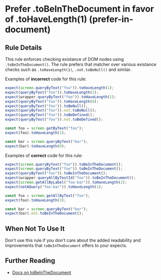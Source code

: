 # Prefer .toBeInTheDocument in favor of .toHaveLength(1) (prefer-in-document)

## Rule Details

This rule enforces checking existance of DOM nodes using `.toBeInTheDocument()`.
The rule prefers that matcher over various existance checks such as `.toHaveLength(1)`, `.not.toBeNull()` and
similar.

Examples of **incorrect** code for this rule:

```js
expect(screen.queryByText("foo")).toHaveLength(1);
expect(queryByText("foo")).toHaveLength(1);
expect(wrapper.queryByText("foo")).toHaveLength(1);
expect(queryByText("foo")).toHaveLength(0);
expect(queryByText("foo")).toBeNull();
expect(queryByText("foo")).not.toBeNull();
expect(queryByText("foo")).toBeDefined();
expect(queryByText("foo")).not.toBeDefined();

const foo = screen.getByText("foo");
expect(foo).toHaveLength(1);

const bar = screen.queryByText("bar");
expect(bar).toHaveLength(0);
```

Examples of **correct** code for this rule:

```js
expect(screen.queryByText("foo")).toBeInTheDocument();
expect(screen.queryByText("foo")).toBeInTheDocument();
expect(queryByText("foo")).toBeInTheDocument();
expect(wrapper.queryAllByTestId("foo")).toBeInTheDocument();
expect(screen.getAllByLabel("foo-bar")).toHaveLength(2);
expect(notAQuery("foo-bar")).toHaveLength(1);

const foo = screen.getAllByText("foo");
expect(foo).toHaveLength(3);

const bar = screen.queryByText("bar");
expect(bar).not.toBeInTheDocument();
```

## When Not To Use It

Don't use this rule if you don't care about the added readability and
improvements that `toBeInTheDocument` offers to your expects.

## Further Reading

- [Docs on toBeInTheDocument](https://github.com/testing-library/jest-dom#tobeinthedocument)
